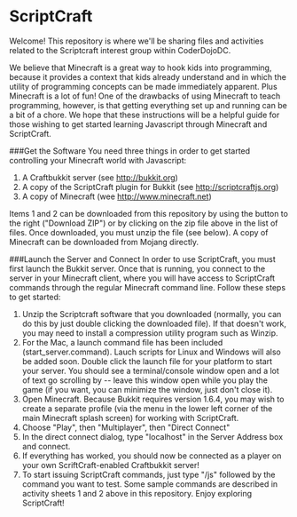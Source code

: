 ScriptCraft
===========

Welcome!  This repository is where we'll be sharing files and activities related to the Scriptcraft interest group within CoderDojoDC.

We believe that Minecraft is a great way to hook kids into programming, because it provides a context that kids already understand and in which the utility of programming concepts can be made immediately apparent.  Plus Minecraft is a lot of fun!  One of the drawbacks of using Minecraft to teach programming, however, is that getting everything set up and running can be a bit of a chore.  We hope that these instructions will be a helpful guide for those wishing to get started learning Javascript through Minecraft and ScriptCraft.

###Get the Software
You need three things in order to get started controlling your Minecraft world with Javascript:

1. A Craftbukkit server (see http://bukkit.org)
2. A copy of the ScriptCraft plugin for Bukkit (see http://scriptcraftjs.org)
3. A copy of Minecraft (wee http://www.minecraft.net)

Items 1 and 2 can be downloaded from this repository by using the button to the right ("Download ZIP") or by clicking on the zip file above in the list of files. Once downloaded, you must unzip the file (see below). A copy of Minecraft can be downloaded from Mojang directly.

###Launch the Server and Connect
In order to use ScriptCraft, you must first launch the Bukkit server.  Once that is running, you connect to the server in your Minecraft client, where you will have access to ScriptCraft commands through the regular Minecraft command line. Follow these steps to get started:

1. Unzip the Scriptcraft software that you downloaded (normally, you can do this by just double clicking the downloaded file). If that doesn't work, you may need to install a compression utility program such as Winzip.
2. For the Mac, a launch command file has been included (start_server.command). Lauch scripts for Linux and Windows will also be added soon. Double click the launch file for your platform to start your server.  You should see a terminal/console window open and a lot of text go scrolling by -- leave this window open while you play the game (if you want, you can minimize the window, just don't close it).
3. Open Minecraft.  Because Bukkit requires version 1.6.4, you may wish to create a separate profile (via the menu in the lower left corner of the main Minecraft splash screen) for working with ScriptCraft.
4. Choose "Play", then "Multiplayer", then "Direct Connect"
5. In the direct connect dialog, type "localhost" in the Server Address box and connect.
6. If everything has worked, you should now be connected as a player on your own ScriftCraft-enabled Craftbukkit server!
7. To start issuing ScriptCraft commands, just type "/js" followed by the command you want to test.  Some sample commands are described in activity sheets 1 and 2 above in this repository.  Enjoy exploring ScriptCraft!

